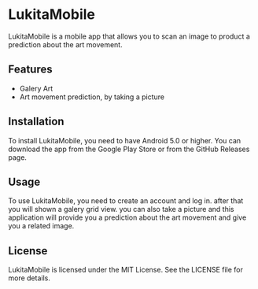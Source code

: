 # LukitaMobile

LukitaMobile is a mobile app that allows you to scan an image to product a prediction about the art movement.

## Features

- Galery Art
- Art movement prediction, by taking a picture

## Installation

To install LukitaMobile, you need to have Android 5.0 or higher. You can download the app from the Google Play Store or from the GitHub Releases page.

## Usage

To use LukitaMobile, you need to create an account and log in. after that you will shown a galery grid view. you can also take a picture and this application will provide you a prediction about the art movement and give you a related image.

## License

LukitaMobile is licensed under the MIT License. See the LICENSE file for more details.
